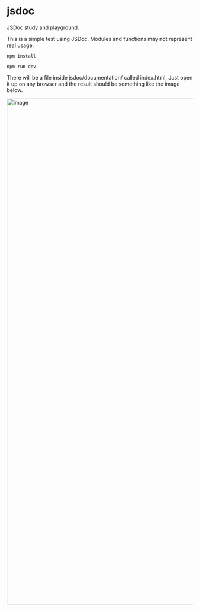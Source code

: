 # jsdoc
JSDoc study and playground.

This is a simple test using JSDoc. Modules and functions may not represent real usage.

`npm install`

`npm run dev`

There will be a file inside jsdoc/documentation/ called index.html. Just open it up on any browser and the result should be something like the image below.

<img width="1364" alt="image" src="https://user-images.githubusercontent.com/51026238/168113800-211d1852-7b9d-4e3f-b5d2-80ded09a1dc2.png">
